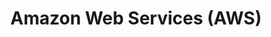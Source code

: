 ---
title: "Amazon Web Services (AWS)"
linkTitle: "AWS"
weight: 4
description: >-
  Azure Arc can project servers into Azure from any public cloud. The following guides provide end-to-end deployment of new Linux servers in AWS EC2 and onboarding to Azure with Azure Arc using Terraform..
---